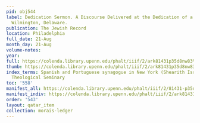 ```yaml
---
pid: obj544
label: Dedication Sermon. A Discourse Delivered at the Dedication of a Synagogue in
  Wilmington, Delaware.
publication: The Jewish Record
location: Philadelphia
full_date: 21-Aug
month_day: 21-Aug
volume-notes:
year:
full: https://colenda.library.upenn.edu/phalt/iiif/2/ark81431p35d8nw83%2FSHA256E-s7284673--de94bd0c9e8c8d339a7ef9436cc14f52f1d6cb294f065dd284cdb29aaa118998.jpeg/full/3500,/0/default.jpg
thumb: https://colenda.library.upenn.edu/phalt/iiif/2/ark81431p35d8nw83%2FSHA256E-s7284673--de94bd0c9e8c8d339a7ef9436cc14f52f1d6cb294f065dd284cdb29aaa118998.jpeg/full/!200,200/0/default.jpg
index_terms: Spanish and Portuguese synagogue in New York (Shearith Israel)|Jewish
  Theological Seminary
toc: '558'
manifest_all: https://colenda.library.upenn.edu/phalt/iiif/2/81431-p35d8nw83/manifest
manifest_indiv: https://colenda.library.upenn.edu/phalt/iiif/2/ark81431p35d8nw83%2FSHA256E-s7284673--de94bd0c9e8c8d339a7ef9436cc14f52f1d6cb294f065dd284cdb29aaa118998.jpeg
order: '543'
layout: qatar_item
collection: morais-ledger
---
```

